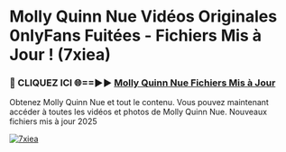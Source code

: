 # Molly Quinn Nue Vidéos Originales 0nlyFans Fuitées - Fichiers Mis à Jour ! (7xiea)

<h3>🔴 CLIQUEZ ICI 🌐==►► <a href="https://tinyurl.com/2pmr4ezf" rel="nofollow">Molly Quinn Nue Fichiers Mis à Jour</a></h3>

Obtenez Molly Quinn Nue et tout le contenu. Vous pouvez maintenant accéder à toutes les vidéos et photos de Molly Quinn Nue. Nouveaux fichiers mis à jour 2025

[![7xiea](https://i.imgur.com/6SNvagu.gif)](https://tinyurl.com/2pmr4ezf)
